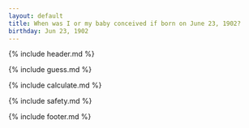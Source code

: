 ```yaml
---
layout: default
title: When was I or my baby conceived if born on June 23, 1902?
birthday: Jun 23, 1902
---
```


{% include header.md %}

{% include guess.md %}

{% include calculate.md %}

{% include safety.md %}

{% include footer.md %}



